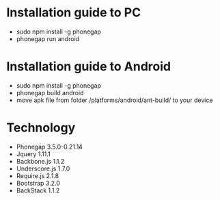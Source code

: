 Installation guide to PC
=========
 - sudo npm install -g phonegap
 - phonegap run android

Installation guide to Android
=========
 - sudo npm install -g phonegap
 - phonegap build android
 - move apk file from folder /platforms/android/ant-build/ to your device

Technology
=========
 - Phonegap 3.5.0-0.21.14
 - Jquery 1.11.1
 - Backbone.js 1.1.2
 - Underscore.js 1.7.0
 - Require.js 2.1.8
 - Bootstrap 3.2.0
 - BackStack 1.1.2